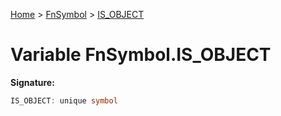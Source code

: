 [Home](../../../index.md) &gt; [FnSymbol](../../fnsymbol.md) &gt; [IS\_OBJECT](./is_object.md)

# Variable FnSymbol.IS\_OBJECT


<b>Signature:</b>

```typescript
IS_OBJECT: unique symbol
```
